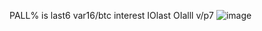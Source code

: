 PALL% is 
last6
var16/btc
interest
IOlast
OIalll
v/p7
![image](https://github.com/user-attachments/assets/1fcea8e7-b54d-4b8e-8dc0-7029b487ad69)
